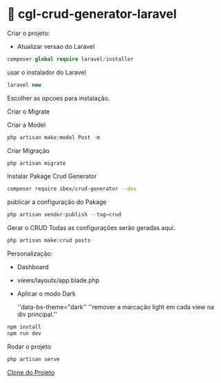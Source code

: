 # 🚧 cgl-crud-generator-laravel

Criar o projeto:

- Atualizar versao do Laravel

```PHP
composer global require laravel/installer
```

usar o instalador do Laravel

```PHP
laravel new
```

Escolher as opcoes para instalação.

Criar o Migrate

Criar a Model

```PHP
php artisan make:model Post -m
```

Criar Migração

```PHP
php artisan migrate
```

Instalar Pakage Crud Generator

```bash
composer require ibex/crud-generator --dev
```

publicar a configuração do Pakage

```PHP
php artisan vendor:publish --tag=crud
```

Gerar o CRUD
Todas as configurações serão geradas aqui.

```PHP
php artisan make:crud posts
```

Personalização:

- Dashboard
- views/layouts/app.blade.php
- Aplicar o modo Dark

    ''data-bs-theme="dark''
    ''remover a marcação light em cada view na div principal.''

```bash
npm install
npm run dev
```

Rodar o projeto

```PHP
php artisan serve
```

[Clone do Projeto](https:)
